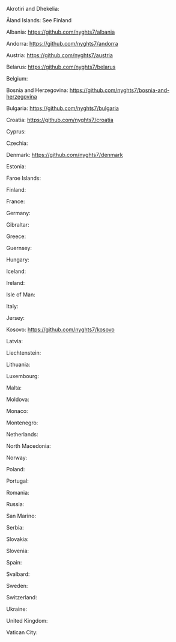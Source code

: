 Akrotiri and Dhekelia: 

Åland Islands: See Finland

Albania: https://github.com/nyghts7/albania

Andorra: https://github.com/nyghts7/andorra

Austria: https://github.com/nyghts7/austria

Belarus: https://github.com/nyghts7/belarus

Belgium: 

Bosnia and Herzegovina: https://github.com/nyghts7/bosnia-and-herzegovina

Bulgaria: https://github.com/nyghts7/bulgaria

Croatia: https://github.com/nyghts7/croatia

Cyprus: 

Czechia: 

Denmark: https://github.com/nyghts7/denmark

Estonia: 

Faroe Islands: 

Finland: 

France: 

Germany: 

Gibraltar: 

Greece: 

Guernsey: 

Hungary: 

Iceland: 

Ireland: 

Isle of Man: 

Italy: 

Jersey: 

Kosovo: https://github.com/nyghts7/kosovo

Latvia: 

Liechtenstein: 

Lithuania: 

Luxembourg: 

Malta: 

Moldova: 

Monaco: 

Montenegro: 

Netherlands: 

North Macedonia: 

Norway: 

Poland: 

Portugal: 

Romania: 

Russia: 

San Marino: 

Serbia: 

Slovakia: 

Slovenia: 

Spain: 

Svalbard: 

Sweden: 

Switzerland: 

Ukraine: 

United Kingdom: 

Vatican City: 

